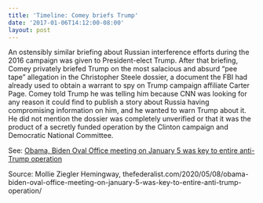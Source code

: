```yaml
---
title: 'Timeline: Comey briefs Trump'
date: '2017-01-06T14:12:00-08:00'
layout: post
---
```


An ostensibly similar briefing about Russian interference efforts during the 2016 campaign was given to President-elect Trump. After that briefing, Comey privately briefed Trump on the most salacious and absurd “pee tape” allegation in the Christopher Steele dossier, a document the FBI had already used to obtain a warrant to spy on Trump campaign affiliate Carter Page. Comey told Trump he was telling him because CNN was looking for any reason it could find to publish a story about Russia having compromising information on him, and he wanted to warn Trump about it. He did not mention the dossier was completely unverified or that it was the product of a secretly funded operation by the Clinton campaign and Democratic National Committee.

See: [Obama, Biden Oval Office meeting on January 5 was key to entire anti-Trump operation](/2020/05/08/obama-biden-oval-office-meeting-on-january-5-was-key-to-entire-anti-trump-operation.html)

Source: Mollie Ziegler Hemingway, thefederalist.com/2020/05/08/obama-biden-oval-office-meeting-on-january-5-was-key-to-entire-anti-trump-operation/
